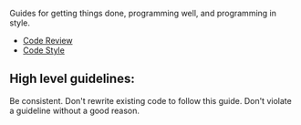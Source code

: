 Guides for getting things done, programming well, and programming in style.

* [Code Review](/code_review)
* [Code Style](/code_style)

High level guidelines:
---
Be consistent.
Don't rewrite existing code to follow this guide.
Don't violate a guideline without a good reason.